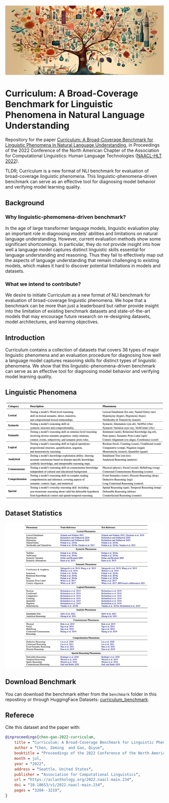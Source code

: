 ![curriculum](./img/curriculum3.png)


# Curriculum: A Broad-Coverage Benchmark for Linguistic Phenomena in Natural Language Understanding

Repository for the paper [Curriculum: A Broad-Coverage Benchmark for Linguistic Phenomena in Natural Language Understanding](https://aclanthology.org/2022.naacl-main.234), in Proceedings of the 2022 Conference of the North American Chapter of the Association for Computational Linguistics: Human Language Technologies ([NAACL-HLT 2022](https://aclanthology.org/volumes/2022.naacl-main/)).

TLDR; Curriculum is a new format of NLI benchmark for evaluation of broad-coverage linguistic phenomena. This linguistic-phenomena-driven benchmark can serve as an effective tool for diagnosing model behavior and verifying model learning quality.

## Background
### Why linguistic-phemomena-driven benchmark?
In the age of large transformer language models, linguistic evaluation play an important role in diagnosing models’ abilities and limitations on natural language understanding. However, current evaluation methods show some significant shortcomings. In particular, they do not provide insight into how well a language model captures distinct linguistic skills essential for language understanding and reasoning. Thus they fail to effectively map out the aspects of language understanding that remain challenging to existing models, which makes it hard to discover potential limitations in models and datasets. 

### What we intend to contribute?
We desire to initiate Curriculum as a new format of NLI benchmark for evaluation of broad-coverage linguistic phenomena. We hope that a benchmark can be more than just a leaderboard but rather provide insight into the limitation of existing benchmark datasets and state-of-the-art models that may encourage future research on re-designing datasets, model architectures, and learning objectives.

## Introduction
Curriculum contains a collection of datasets that covers 36 types of major linguistic phenomena and an evaluation procedure for diagnosing how well a language model captures reasoning skills for distinct types of linguistic phenomena. We show that this linguistic-phenomena-driven benchmark can serve as an effective tool for diagnosing model behavior and verifying model learning quality. 

## Linguistic Phenomena
![phenomena_schema](./img/linguistic-phenomena.png)

## Dataset Statistics
![dataset_stats](./img/dataset-stats.png)


## Download Benchmark
You can download the benchmark either from the `benchmark` folder in this repostiroy or through HuggingFace Datasets: [curriculum_benchmark](https://huggingface.co/datasets/chenz16/curriculum_benchmark).


## Referece
Cite this dataset and the paper with:
```bib
@inproceedings{chen-gao-2022-curriculum,
    title = "Curriculum: A Broad-Coverage Benchmark for Linguistic Phenomena in Natural Language Understanding",
    author = "Chen, Zeming  and Gao, Qiyue",
    booktitle = "Proceedings of the 2022 Conference of the North American Chapter of the Association for Computational Linguistics: Human Language Technologies",
    month = jul,
    year = "2022",
    address = "Seattle, United States",
    publisher = "Association for Computational Linguistics",
    url = "https://aclanthology.org/2022.naacl-main.234",
    doi = "10.18653/v1/2022.naacl-main.234",
    pages = "3204--3219",
}
```
